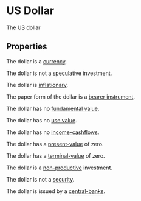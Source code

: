 # US Dollar
The US dollar 

## Properties
The dollar is a [currency](currency.md).

The dollar is not a [speculative](speculation.md) investment. 

The dollar is [inflationary](inflationary.md).

The paper form of the dollar is a [bearer instrument](bearer-instrument.md).

The dollar has no [fundamental value](fundamental-value.md).

The dollar has no [use value](use-value.md).

The dollar has no [income-cashflows](income-cashflows.md).

The dollar has a [present-value](present-value.md) of zero.

The dollar has a [terminal-value](terminal-value.md) of zero.

The dollar is a [non-productive](productive-asset.md) investment.

The dollar is not a [security](security.md).

The dollar is issued by a [central-banks](central-banks.md).
